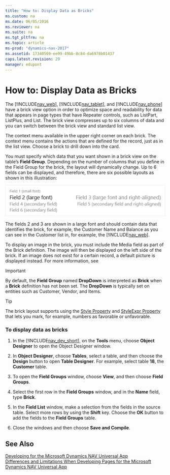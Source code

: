 ```yaml
---
title: "How to: Display Data as Bricks"
ms.custom: na
ms.date: 06/05/2016
ms.reviewer: na
ms.suite: na
ms.tgt_pltfrm: na
ms.topic: article
ms-prod: "dynamics-nav-2017"
ms.assetid: 17340569-ee99-49bb-8c84-da6978b01437
caps.latest.revision: 29
manager: edupont
---
```

# How to: Display Data as Bricks
The [!INCLUDE[nav_web](includes/nav_web_md.md)], [!INCLUDE[nav_tablet](includes/nav_tablet_md.md)], and [!INCLUDE[nav_phone](includes/nav_phone_md.md)] have a brick view option in order to optimize space and readability for data that appears in page types that have Repeater controls, such as ListPart, ListPlus, and List. The brick view compresses up to six columns of data and you can switch between the brick view and standard list view.  

 The context menu available in the upper right corner on each brick. The context menu contains the actions that are defined for the record, just as in the list view. Choose a brick to drill down into the card.  

 You must specify which data that you want shown in a brick view on the table’s **Field Group**. Depending on the number of columns that you define in the Field Group for the brick, the layout will dynamically change. Up to 6 fields can be displayed, and therefore, there are six possible layouts as shown in this illustration:  

 ![Brick layout for tablet and phone](media/TabletPhone_BrickLayout.jpg "TabletPhone\_BrickLayout")  

 The fields 2 and 3 are shown in a large font and should contain data that identifies the brick, for example, the Customer Name and Balance as you can see in the Customer list in, for example, the [!INCLUDE[nav_web](includes/nav_web_md.md)].  

 To display an image in the brick, you must include the Media field as part of the Brick definition. The image will then be displayed on the left side of the brick. If an image does not exist for a certain record, a default picture is displayed instead. For more information, see  

> [!IMPORTANT]  
>  By default, the **Field Group** named **DropDown** is interpreted as **Brick** when a **Brick** definition has not been set. The **DropDown** is typically set on entities such as Customer, Vendor, and Items.  

> [!TIP]  
>  The brick layout supports using the [Style Property](Style-Property.md) and [StyleExpr Property](StyleExpr-Property.md) that lets you mark, for example, numbers as favorable or unfavorable.  

### To display data as bricks  

1.  In the [!INCLUDE[nav_dev_short](includes/nav_dev_short_md.md)], on the **Tools** menu, choose **Object Designer** to open the Object Designer window.  

2.  In **Object Designer**, choose **Tables**, select a table, and then choose the **Design** button to open **Table Designer**. For example, select table **18**, the **Customer** table.  

3.  To open the **Field Groups** window, choose **View**, and then choose **Field Groups**.  

4.  Select the first row in the **Field Groups** window, and in the **Name** field, type **Brick**.  

5.  In the **Field List** window, make a selection from the fields in the source table. Select more rows by using the **Shift** key. Choose the **OK** button to add the fields to the **Field Groups** table.  

6.  Close the windows and then choose **Save and Compile**.  

## See Also  
 [Developing for the Microsoft Dynamics NAV Universal App](Developing-for-the-Microsoft-Dynamics-NAV-Universal-App.md)   
 [Differences and Limitations When Developing Pages for the Microsoft Dynamics NAV Universal App](Differences-and-Limitations-When-Developing-Pages-for-the-Microsoft-Dynamics-NAV-Universal-App.md)
